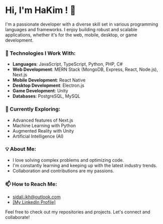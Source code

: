 # Hi, I'm HaKim ! 👋

I'm a passionate developer with a diverse skill set in various programming languages and frameworks. I enjoy building robust and scalable applications, whether it's for the web, mobile, desktop, or game development.

### 🚀 Technologies I Work With:

- **Languages**: JavaScript, TypeScript, Python, PHP, C#
- **Web Development**: MERN Stack (MongoDB, Express, React, Node.js), Next.js
- **Mobile Development**: React Native
- **Desktop Development**: Electron.js
- **Game Development**: Unity
- **Databases**: PostgreSQL, MySQL

### 🌱 Currently Exploring:

- Advanced features of Next.js
- Machine Learning with Python
- Augmented Reality with Unity
- Artificial Intelligence (AI)

### 💡 About Me:

- I love solving complex problems and optimizing code.
- I'm constantly learning and keeping up with the latest industry trends.
- Collaboration and contributions are my passions.

### 📫 How to Reach Me:

- sidali.ikh@outlook.com
- [[My LinkedIn Profile]](https://www.linkedin.com/in/sid-ali-ikhlef99/)

Feel free to check out my repositories and projects. Let's connect and collaborate!

